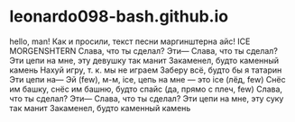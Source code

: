 # leonardo098-bash.github.io
hello, man!
Как и просили, текст песни маргинштерна айс!
ICE
MORGENSHTERN
Слава, что ты сделал?
Эти—
Слава, что ты сделал?
Эти цепи на мне, эту девушку так манит
Закаменел, будто каменный камень
Нахуй игру, т. к. мы не играем
Заберу всё, будто бы я татарин
Эти цепи на—
Эй (few), м-м, ice, цепь на мне — это ice (лёд, few)
Снёс им башку, снёс им башню, будто спайс (да, прямо с плеч, few)
Слава, что ты сделал?
Эти—
Слава, что ты сделал?
Эти цепи на мне, эту суку так манит
Закаменел, будто каменный камень
